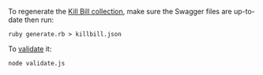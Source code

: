 To regenerate the [Kill Bill collection](https://www.getpostman.com/docs/collections), make sure the Swagger files are up-to-date then run:

```
ruby generate.rb > killbill.json
```

To [validate](https://www.getpostman.com/docs/validating_json_collections) it:

```
node validate.js
```
